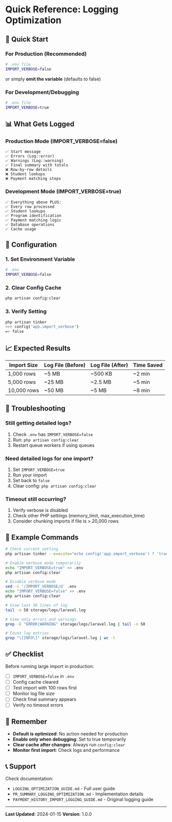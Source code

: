 # Quick Reference: Logging Optimization

## 🚀 Quick Start

### For Production (Recommended)
```bash
# .env file
IMPORT_VERBOSE=false
```
or simply **omit the variable** (defaults to false)

### For Development/Debugging
```bash
# .env file
IMPORT_VERBOSE=true
```

## 📊 What Gets Logged

### Production Mode (IMPORT_VERBOSE=false)
```
✅ Start message
✅ Errors (Log::error)
✅ Warnings (Log::warning)  
✅ Final summary with totals
❌ Row-by-row details
❌ Student lookups
❌ Payment matching steps
```

### Development Mode (IMPORT_VERBOSE=true)
```
✅ Everything above PLUS:
✅ Every row processed
✅ Student lookups
✅ Program identification
✅ Payment matching logic
✅ Database operations
✅ Cache usage
```

## 🔧 Configuration

### 1. Set Environment Variable
```bash
# .env
IMPORT_VERBOSE=false
```

### 2. Clear Config Cache
```bash
php artisan config:clear
```

### 3. Verify Setting
```bash
php artisan tinker
>>> config('app.import_verbose')
=> false
```

## 📈 Expected Results

| Import Size | Log File (Before) | Log File (After) | Time Saved |
|-------------|-------------------|------------------|------------|
| 1,000 rows  | ~5 MB            | ~500 KB         | ~2 min     |
| 5,000 rows  | ~25 MB           | ~2.5 MB         | ~5 min     |
| 10,000 rows | ~50 MB           | ~5 MB           | ~8 min     |

## 🐛 Troubleshooting

### Still getting detailed logs?
1. Check `.env` has `IMPORT_VERBOSE=false`
2. Run: `php artisan config:clear`
3. Restart queue workers if using queues

### Need detailed logs for one import?
1. Set `IMPORT_VERBOSE=true`
2. Run your import
3. Set back to `false`
4. Clear config: `php artisan config:clear`

### Timeout still occurring?
1. Verify verbose is disabled
2. Check other PHP settings (memory_limit, max_execution_time)
3. Consider chunking imports if file is > 20,000 rows

## 📝 Example Commands

```bash
# Check current setting
php artisan tinker --execute="echo config('app.import_verbose') ? 'true' : 'false';"

# Enable verbose mode temporarily
echo "IMPORT_VERBOSE=true" >> .env
php artisan config:clear

# Disable verbose mode
sed -i '/IMPORT_VERBOSE/d' .env
echo "IMPORT_VERBOSE=false" >> .env
php artisan config:clear

# View last 50 lines of log
tail -n 50 storage/logs/laravel.log

# View only errors and warnings
grep -E "ERROR|WARNING" storage/logs/laravel.log | tail -n 50

# Count log entries
grep "\[INFO\]" storage/logs/laravel.log | wc -l
```

## ✅ Checklist

Before running large import in production:
- [ ] `IMPORT_VERBOSE=false` in `.env`
- [ ] Config cache cleared
- [ ] Test import with 100 rows first
- [ ] Monitor log file size
- [ ] Check final summary appears
- [ ] Verify no timeout errors

## 🎯 Remember

- **Default is optimized**: No action needed for production
- **Enable only when debugging**: Set to true temporarily
- **Clear cache after changes**: Always run `config:clear`
- **Monitor first import**: Check logs and performance

## 📞 Support

Check documentation:
- `LOGGING_OPTIMIZATION_GUIDE.md` - Full user guide
- `PR_SUMMARY_LOGGING_OPTIMIZATION.md` - Implementation details
- `PAYMENT_HISTORY_IMPORT_LOGGING_GUIDE.md` - Original logging guide

---
**Last Updated**: 2024-01-15
**Version**: 1.0.0
